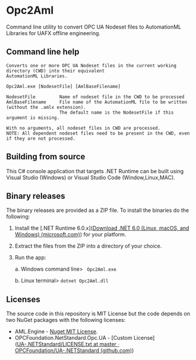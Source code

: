 # Opc2Aml

Command line utility to convert OPC UA Nodeset files to AutomationML Libraries for UAFX offline engineering.

## Command line help

```
Converts one or more OPC UA Nodeset files in the current working directory (CWD) into their equivalent
AutomationML Libraries.

Opc2Aml.exe [NodesetFile] [AmlBaseFilename]

NodesetFile         Name of nodeset file in the CWD to be processed
AmlBaseFilename     File name of the AutomationML file to be written (without the .amlx extension).
                    The default name is the NodesetFile if this argument is missing.

With no arguments, all nodeset files in CWD are processed.
NOTE: All dependent nodeset files need to be present in the CWD, even if they are not processed.
```

## Building from source

This C# console application that targets .NET Runtime can be built using Visual Studio (Windows) or Visual Studio Code (Window,Linux,MAC).

## Binary releases

The binary releases are provided as a ZIP file. To install the binaries do the following:

1. Install the [.NET Runtime 6.0.x]([Download .NET 6.0 (Linux, macOS, and Windows) (microsoft.com)](https://dotnet.microsoft.com/en-us/download/dotnet/6.0)) for your platform.

2. Extract the files from the ZIP into a directory of your choice.

3. Run the app:
   
   a. Windows command line> ` Opc2Aml.exe`
   
   b. Linux terminal> `dotnet Opc2Aml.dll`

## Licenses

The source code in this repository is MIT License but the code depends on two NuGet packages with the following licenses:

- AML.Engine -  [Nuget MIT License](https://licenses.nuget.org/MIT).
- OPCFoundation.NetStandard.Opc.UA - [Custom License]([UA-.NETStandard/LICENSE.txt at master · OPCFoundation/UA-.NETStandard (github.com)](https://github.com/OPCFoundation/UA-.NETStandard/blob/master/LICENSE.txt))
